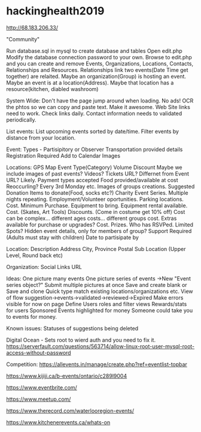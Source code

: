 # hackinghealth2019
http://68.183.206.33/

"Community"

Run database.sql in mysql to create database and tables
Open edit.php
Modify the database connection password to your own.
Browse to edit.php and you can create and remove Events, Organizations, Locations, Contacts, Relationships and Resources.
Relationships link two events(Date Time get together) are relaited. Maybe an organization(Group) is hosting an event. Maybe an event is at a location(Address). Maybe that location has a resource(kitchen, diabled washroom)

System Wide:
Don't have the page jump around when loading.
No ads!
OCR the phtos so we can copy and paste text.
Make it awesome. Web Site links need to work. Check links daily.
Contact information needs to validated periodically.

List events:
List upcoming events sorted by date/time.
Filter events by distance from your location.

Event:
Types - Partisipitory or Observer
Transportation provided details
Registration Required
Add to Calendar
Images

Locations:
GPS
Map
Event Type(Category)
Volume Discount
Maybe we include images of past events? Videos?
Tickets URL? Differnet from Event URL? Likely.
Payment types accepted
Food provided/available at cost
Reoccurling? Every 3rd Monday etc.
Images of groups creations.
Suggested Donation
Items to donate(Food, socks etc?)
Charity
Event Series. Multiple nights repeating.
Employment/Volunteer oportunities.
Parking locations. Cost.
Minimum Purchase.
Equipment to bring.
Equipment rental available. Cost. (Skates, Art Tools)
Discounts. (Come in costume get 10% off)
Cost can be complex... different ages costs... different groups cost.
Extras available for purchase or upgrades? Cost.
Prizes.
Who has RSVPed.
Limited Spots?
Hidden event details, only for members of group?
Support Required (Adults must stay with children)
Date to partisipate by

Location:
Description
Address
City, Province
Postal
Sub Location (Upper Level, Round back etc)

Organization:
Social Links
URL

Ideas:
One picture many events
One picture series of events
->New "Event series object?"
Submit multiple pictures at once
Save and create blank or Save and clone
Quick type match existing locations/organizations etc.
View of flow suggestion->events->validated->reviewed->Expired
Make errors visible for now on page
Define Users roles and filter views
Rewards/stats for users
Sponsored Events highlighted for money
Someone could take you to events for money.

Known issues:
Statuses of suggestions being deleted


Digital Ocean - Sets root to wierd auth and you need to fix it.
https://serverfault.com/questions/563714/allow-linux-root-user-mysql-root-access-without-password

Competition:
https://allevents.in/manage/create.php?ref=eventlist-topbar

https://www.kijiji.ca/b-events/ontario/c289l9004

https://www.eventbrite.com/

https://www.meetup.com/

https://www.therecord.com/waterlooregion-events/

https://www.kitchenerevents.ca/whats-on


